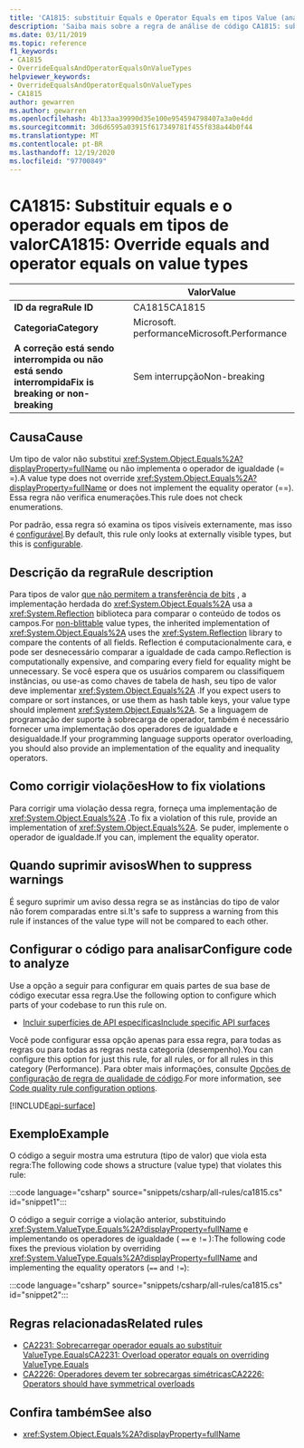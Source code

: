 ```yaml
---
title: 'CA1815: substituir Equals e Operator Equals em tipos Value (análise de código)'
description: 'Saiba mais sobre a regra de análise de código CA1815: substituir Equals e operador Equals em tipos de valor'
ms.date: 03/11/2019
ms.topic: reference
f1_keywords:
- CA1815
- OverrideEqualsAndOperatorEqualsOnValueTypes
helpviewer_keywords:
- OverrideEqualsAndOperatorEqualsOnValueTypes
- CA1815
author: gewarren
ms.author: gewarren
ms.openlocfilehash: 4b133aa39990d35e100e954594798407a3a0e4dd
ms.sourcegitcommit: 3d6d6595a03915f617349781f455f838a44b0f44
ms.translationtype: MT
ms.contentlocale: pt-BR
ms.lasthandoff: 12/19/2020
ms.locfileid: "97700849"
---
```

# <a name="ca1815-override-equals-and-operator-equals-on-value-types"></a><span data-ttu-id="fb044-103">CA1815: Substituir equals e o operador equals em tipos de valor</span><span class="sxs-lookup"><span data-stu-id="fb044-103">CA1815: Override equals and operator equals on value types</span></span>

| | <span data-ttu-id="fb044-104">Valor</span><span class="sxs-lookup"><span data-stu-id="fb044-104">Value</span></span> |
|-|-|
| <span data-ttu-id="fb044-105">**ID da regra**</span><span class="sxs-lookup"><span data-stu-id="fb044-105">**Rule ID**</span></span> |<span data-ttu-id="fb044-106">CA1815</span><span class="sxs-lookup"><span data-stu-id="fb044-106">CA1815</span></span>|
| <span data-ttu-id="fb044-107">**Categoria**</span><span class="sxs-lookup"><span data-stu-id="fb044-107">**Category**</span></span> |<span data-ttu-id="fb044-108">Microsoft. performance</span><span class="sxs-lookup"><span data-stu-id="fb044-108">Microsoft.Performance</span></span>|
| <span data-ttu-id="fb044-109">**A correção está sendo interrompida ou não está sendo interrompida**</span><span class="sxs-lookup"><span data-stu-id="fb044-109">**Fix is breaking or non-breaking**</span></span> |<span data-ttu-id="fb044-110">Sem interrupção</span><span class="sxs-lookup"><span data-stu-id="fb044-110">Non-breaking</span></span>|

## <a name="cause"></a><span data-ttu-id="fb044-111">Causa</span><span class="sxs-lookup"><span data-stu-id="fb044-111">Cause</span></span>

<span data-ttu-id="fb044-112">Um tipo de valor não substitui <xref:System.Object.Equals%2A?displayProperty=fullName> ou não implementa o operador de igualdade (= =).</span><span class="sxs-lookup"><span data-stu-id="fb044-112">A value type does not override <xref:System.Object.Equals%2A?displayProperty=fullName> or does not implement the equality operator (==).</span></span> <span data-ttu-id="fb044-113">Essa regra não verifica enumerações.</span><span class="sxs-lookup"><span data-stu-id="fb044-113">This rule does not check enumerations.</span></span>

<span data-ttu-id="fb044-114">Por padrão, essa regra só examina os tipos visíveis externamente, mas isso é [configurável](#configure-code-to-analyze).</span><span class="sxs-lookup"><span data-stu-id="fb044-114">By default, this rule only looks at externally visible types, but this is [configurable](#configure-code-to-analyze).</span></span>

## <a name="rule-description"></a><span data-ttu-id="fb044-115">Descrição da regra</span><span class="sxs-lookup"><span data-stu-id="fb044-115">Rule description</span></span>

<span data-ttu-id="fb044-116">Para tipos de valor [que não permitem a transferência de bits](../../../framework/interop/blittable-and-non-blittable-types.md) , a implementação herdada do <xref:System.Object.Equals%2A> usa a <xref:System.Reflection> biblioteca para comparar o conteúdo de todos os campos.</span><span class="sxs-lookup"><span data-stu-id="fb044-116">For [non-blittable](../../../framework/interop/blittable-and-non-blittable-types.md) value types, the inherited implementation of <xref:System.Object.Equals%2A> uses the <xref:System.Reflection> library to compare the contents of all fields.</span></span> <span data-ttu-id="fb044-117">Reflection é computacionalmente cara, e pode ser desnecessário comparar a igualdade de cada campo.</span><span class="sxs-lookup"><span data-stu-id="fb044-117">Reflection is computationally expensive, and comparing every field for equality might be unnecessary.</span></span> <span data-ttu-id="fb044-118">Se você espera que os usuários comparem ou classifiquem instâncias, ou use-as como chaves de tabela de hash, seu tipo de valor deve implementar <xref:System.Object.Equals%2A> .</span><span class="sxs-lookup"><span data-stu-id="fb044-118">If you expect users to compare or sort instances, or use them as hash table keys, your value type should implement <xref:System.Object.Equals%2A>.</span></span> <span data-ttu-id="fb044-119">Se a linguagem de programação der suporte à sobrecarga de operador, também é necessário fornecer uma implementação dos operadores de igualdade e desigualdade.</span><span class="sxs-lookup"><span data-stu-id="fb044-119">If your programming language supports operator overloading, you should also provide an implementation of the equality and inequality operators.</span></span>

## <a name="how-to-fix-violations"></a><span data-ttu-id="fb044-120">Como corrigir violações</span><span class="sxs-lookup"><span data-stu-id="fb044-120">How to fix violations</span></span>

<span data-ttu-id="fb044-121">Para corrigir uma violação dessa regra, forneça uma implementação de <xref:System.Object.Equals%2A> .</span><span class="sxs-lookup"><span data-stu-id="fb044-121">To fix a violation of this rule, provide an implementation of <xref:System.Object.Equals%2A>.</span></span> <span data-ttu-id="fb044-122">Se puder, implemente o operador de igualdade.</span><span class="sxs-lookup"><span data-stu-id="fb044-122">If you can, implement the equality operator.</span></span>

## <a name="when-to-suppress-warnings"></a><span data-ttu-id="fb044-123">Quando suprimir avisos</span><span class="sxs-lookup"><span data-stu-id="fb044-123">When to suppress warnings</span></span>

<span data-ttu-id="fb044-124">É seguro suprimir um aviso dessa regra se as instâncias do tipo de valor não forem comparadas entre si.</span><span class="sxs-lookup"><span data-stu-id="fb044-124">It's safe to suppress a warning from this rule if instances of the value type will not be compared to each other.</span></span>

## <a name="configure-code-to-analyze"></a><span data-ttu-id="fb044-125">Configurar o código para analisar</span><span class="sxs-lookup"><span data-stu-id="fb044-125">Configure code to analyze</span></span>

<span data-ttu-id="fb044-126">Use a opção a seguir para configurar em quais partes de sua base de código executar essa regra.</span><span class="sxs-lookup"><span data-stu-id="fb044-126">Use the following option to configure which parts of your codebase to run this rule on.</span></span>

- [<span data-ttu-id="fb044-127">Incluir superfícies de API específicas</span><span class="sxs-lookup"><span data-stu-id="fb044-127">Include specific API surfaces</span></span>](#include-specific-api-surfaces)

<span data-ttu-id="fb044-128">Você pode configurar essa opção apenas para essa regra, para todas as regras ou para todas as regras nesta categoria (desempenho).</span><span class="sxs-lookup"><span data-stu-id="fb044-128">You can configure this option for just this rule, for all rules, or for all rules in this category (Performance).</span></span> <span data-ttu-id="fb044-129">Para obter mais informações, consulte [Opções de configuração de regra de qualidade de código](../code-quality-rule-options.md).</span><span class="sxs-lookup"><span data-stu-id="fb044-129">For more information, see [Code quality rule configuration options](../code-quality-rule-options.md).</span></span>

[!INCLUDE[api-surface](~/includes/code-analysis/api-surface.md)]

## <a name="example"></a><span data-ttu-id="fb044-130">Exemplo</span><span class="sxs-lookup"><span data-stu-id="fb044-130">Example</span></span>

<span data-ttu-id="fb044-131">O código a seguir mostra uma estrutura (tipo de valor) que viola esta regra:</span><span class="sxs-lookup"><span data-stu-id="fb044-131">The following code shows a structure (value type) that violates this rule:</span></span>

:::code language="csharp" source="snippets/csharp/all-rules/ca1815.cs" id="snippet1":::

<span data-ttu-id="fb044-132">O código a seguir corrige a violação anterior, substituindo <xref:System.ValueType.Equals%2A?displayProperty=fullName> e implementando os operadores de igualdade ( `==` e `!=` ):</span><span class="sxs-lookup"><span data-stu-id="fb044-132">The following code fixes the previous violation by overriding <xref:System.ValueType.Equals%2A?displayProperty=fullName> and implementing the equality operators (`==` and `!=`):</span></span>

:::code language="csharp" source="snippets/csharp/all-rules/ca1815.cs" id="snippet2":::

## <a name="related-rules"></a><span data-ttu-id="fb044-133">Regras relacionadas</span><span class="sxs-lookup"><span data-stu-id="fb044-133">Related rules</span></span>

- [<span data-ttu-id="fb044-134">CA2231: Sobrecarregar operador equals ao substituir ValueType.Equals</span><span class="sxs-lookup"><span data-stu-id="fb044-134">CA2231: Overload operator equals on overriding ValueType.Equals</span></span>](ca2231.md)
- [<span data-ttu-id="fb044-135">CA2226: Operadores devem ter sobrecargas simétricas</span><span class="sxs-lookup"><span data-stu-id="fb044-135">CA2226: Operators should have symmetrical overloads</span></span>](ca2226.md)

## <a name="see-also"></a><span data-ttu-id="fb044-136">Confira também</span><span class="sxs-lookup"><span data-stu-id="fb044-136">See also</span></span>

- <xref:System.Object.Equals%2A?displayProperty=fullName>
